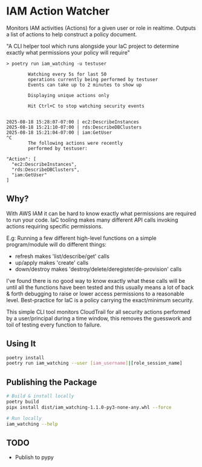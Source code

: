# IAM Action Watcher

Monitors IAM activities (Actions) for a given user or role in realtime. Outputs a list of actions to help construct a policy document.

"A CLI helper tool which runs alongside your IaC project to determine exactly what permissions your policy will require"

```
> poetry run iam_watching -u testuser

        Watching every 5s for last 50
        operations currently being performed by testuser
        Events can take up to 2 minutes to show up

        Displaying unique actions only

        Hit Ctrl+C to stop watching security events


2025-08-18 15:28:07-07:00 | ec2:DescribeInstances
2025-08-18 15:21:10-07:00 | rds:DescribeDBClusters
2025-08-18 15:21:04-07:00 | iam:GetUser
^C
        The following actions were recently
        performed by testuser:

"Action": [
  "ec2:DescribeInstances",
  "rds:DescribeDBClusters",
  "iam:GetUser"
]
```

## Why?
With AWS IAM it can be hard to know exactly what permissions are required to run your code. IaC tooling makes many different API calls invoking actions requiring specific permissions.

E.g: Running a few different high-level functions on a simple program/module will do different things:
- refresh makes 'list/describe/get' calls
- up/apply makes 'create' calls
- down/destroy makes 'destroy/delete/deregister/de-provision' calls

I've found there is no good way to know exactly what these calls will be until all the functions have been tested and this usually means a lot of back & forth debugging to raise or lower access permissions to a reasonable level. Best-practice for IaC is a policy carrying the exact/minimum security.

This simple CLI tool monitors CloudTrail for all security actions performed by a user/principal during a time window, this removes the guesswork and toil of testing every function to failure.

## Using It

```bash
poetry install
poetry run iam_watching --user [iam_username]|[role_session_name]
```

## Publishing the Package

```bash
# Build & install locally
poetry build
pipx install dist/iam_watching-1.1.0-py3-none-any.whl --force

# Run locally
iam_watching --help
```

## TODO
- Publish to pypy
